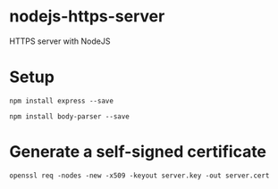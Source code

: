 # nodejs-https-server
HTTPS server with NodeJS

# Setup
`npm install express --save`

`npm install body-parser --save`

# Generate a self-signed certificate
`openssl req -nodes -new -x509 -keyout server.key -out server.cert`
